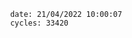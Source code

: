 

                date: 21/04/2022 10:00:07
                cycles: 33420

                         